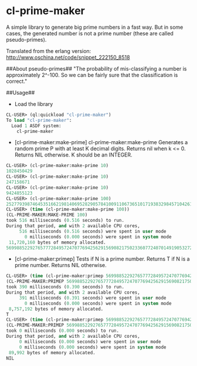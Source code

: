 cl-prime-maker
=============================

A simple library to generate big prime numbers in a fast way. But in some cases, the generated number is not a prime number (these are called pseudo-primes). 

Translated from the erlang version: http://www.oschina.net/code/snippet_222150_8518

##About pseudo-primes##
"The probability of mis-classifying a number is approximately 2^-100. So we can be fairly sure that the classification is correct."

##Usage##

* Load the library

```cl
CL-USER> (ql:quickload "cl-prime-maker")
To load "cl-prime-maker":
  Load 1 ASDF system:
    cl-prime-maker
```

* [cl-prime-maker:make-prime]
 cl-prime-maker:make-prime
 Generates a random prime P with at least K decimal digits. Returns nil when k <= 0. Returns NIL otherwise. K should be an INTEGER. 

```cl
CL-USER> (cl-prime-maker:make-prime 10)
1028450429
CL-USER> (cl-prime-maker:make-prime 10)
247158671
CL-USER> (cl-prime-maker:make-prime 10)
9424855123
CL-USER> (cl-prime-maker:make-prime 100)
2527793987464535166219814069528290578410091106736510171938329845710426162526052832327367116801544019
CL-USER> (time (cl-prime-maker:make-prime 100))
(CL-PRIME-MAKER:MAKE-PRIME 100)
took 516 milliseconds (0.516 seconds) to run.
During that period, and with 2 available CPU cores,
     516 milliseconds (0.516 seconds) were spent in user mode
       0 milliseconds (0.000 seconds) were spent in system mode
 11,720,160 bytes of memory allocated.
5699885229276577728495724707769425629156908217502336077240701491905327286488809030648850373069454909
```

* [cl-prime-maker:primep]
 Tests if N is a prime number. Returns T if N is a prime number. Returns NIL otherwise. 

```cl
CL-USER> (time (cl-prime-maker:primep 5699885229276577728495724707769425629156908217502336077240701491905327286488809030648850373069454909))
(CL-PRIME-MAKER:PRIMEP 5699885229276577728495724707769425629156908217502336077240701491905327286488809030648850373069454909)
took 390 milliseconds (0.390 seconds) to run.
During that period, and with 2 available CPU cores,
     391 milliseconds (0.391 seconds) were spent in user mode
       0 milliseconds (0.000 seconds) were spent in system mode
 8,757,192 bytes of memory allocated.
T
CL-USER> (time (cl-prime-maker:primep 569988522927657772849572470776942562915690821750233607724070149190532728648880903064885037306945490))
(CL-PRIME-MAKER:PRIMEP 569988522927657772849572470776942562915690821750233607724070149190532728648880903064885037306945490)
took 0 milliseconds (0.000 seconds) to run.
During that period, and with 2 available CPU cores,
     0 milliseconds (0.000 seconds) were spent in user mode
     0 milliseconds (0.000 seconds) were spent in system mode
 89,992 bytes of memory allocated.
NIL


```